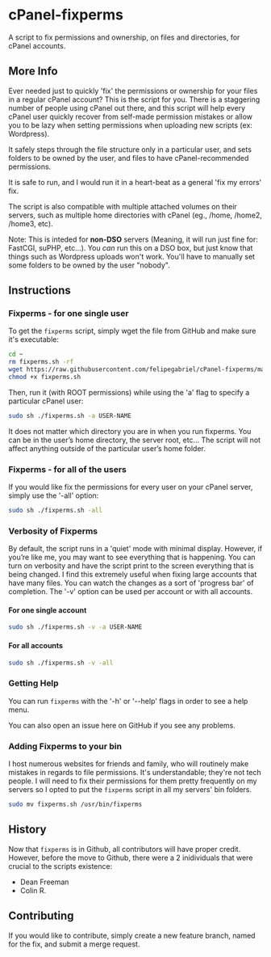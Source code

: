 # cPanel-fixperms
A script to fix permissions and ownership, on files and directories, for cPanel accounts.

## More Info
Ever needed just to quickly 'fix' the permissions or ownership for your files in a regular cPanel account? This is the script for you. There is a staggering number of people using cPanel out there, and this script will help every cPanel user quickly recover from self-made permission mistakes or allow you to be lazy when setting permissions when uploading new scripts (ex: Wordpress).

It safely steps through the file structure only in a particular user, and sets folders to be owned by the user, and files to have cPanel-recommended permissions.

It is safe to run, and I would run it in a heart-beat as a general 'fix my errors' fix.

The script is also compatible with multiple attached volumes on their servers, such as multiple home directories with cPanel (eg., /home, /home2, /home3, etc).

Note: This is inteded for **non-DSO** servers (Meaning, it will run just fine for: FastCGI, suPHP, etc...). You _can_ run this on a DSO box, but just know that things such as Wordpress uploads won't work. You'll have to manually set some folders to be owned by the user "nobody".

## Instructions

### Fixperms - for one single user

To get the `fixperms` script, simply wget the file from GitHub and make sure it's executable:

```bash
cd ~
rm fixperms.sh -rf
wget https://raw.githubusercontent.com/felipegabriel/cPanel-fixperms/master/fixperms.sh
chmod +x fixperms.sh
```

Then, run it (with ROOT permissions) while using the 'a' flag to specify a particular cPanel user:
```bash
sudo sh ./fixperms.sh -a USER-NAME
```
It does not matter which directory you are in when you run fixperms. You can be in the user’s home directory, the server root, etc... The script will not affect anything outside of the particular user’s home folder.

### Fixperms - for all of the users
If you would like fix the permissions for every user on your cPanel server, simply use the '-all' option:

```bash
sudo sh ./fixperms.sh -all
```

### Verbosity of Fixperms
By default, the script runs in a 'quiet' mode with minimal display. However, if you’re like me, you may want to see everything that is happening. You can turn on verbosity and have the script print to the screen everything that is being changed. I find this extremely useful when fixing large accounts that have many files. You can watch the changes as a sort of 'progress bar' of completion. The '-v' option can be used per account or with all accounts.

#### For one single account ####
```bash
sudo sh ./fixperms.sh -v -a USER-NAME
```

#### For all accounts ####
```bash
sudo sh ./fixperms.sh -v -all
```

### Getting Help
You can run `fixperms` with the '-h' or '--help' flags in order to see a help menu.

You can also open an issue here on GitHub if you see any problems.

### Adding Fixperms to your bin
I host numerous websites for friends and family, who will routinely make mistakes in regards to file permissions. It's understandable; they're not tech people. I will need to fix their permissions for them pretty frequently on my servers so I opted to put the `fixperms` script in all my servers' bin folders.

```bash
sudo mv fixperms.sh /usr/bin/fixperms
```

## History
Now that `fixperms` is in Github, all contributors will have proper credit. However, before the move to Github, there were a 2 inidividuals that were crucial to the scripts existence:

- Dean Freeman
- Colin R.

## Contributing
If you would like to contribute, simply create a new feature branch, named for the fix, and submit a merge request.
